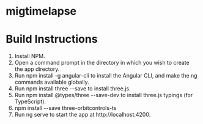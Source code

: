 # migtimelapse

Build Instructions
==================

1. Install NPM.
2. Open a command prompt in the directory in which you wish to create the app directory.
3. Run npm install -g angular-cli to install the Angular CLI, and make the ng commands available globally.
4. Run npm install three --save to install three.js.
5. Run npm install @types/three --save-dev to install three.js typings (for TypeScript).
6. npm install --save three-orbitcontrols-ts
7. Run ng serve to start the app at http://localhost:4200.

